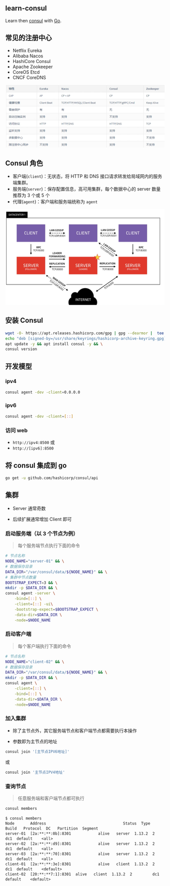 ## learn-consul

Learn then [consul](https://www.consul.io/) with [Go](https://go.dev).

## 常见的注册中心

- Netflix Eureka
- Alibaba Nacos
- HashiCore Consul
- Apache Zookeeper
- CoreOS Etcd
- CNCF CoreDNS

![常见的注册中心对比](assets/20221004_141743_image.png)

## Consul 角色

- 客户端(`client`)：无状态，将 HTTP 和 DNS 接口请求转发给局域网内的服务端集群。
- 服务端(`server`)：保存配置信息，高可用集群，每个数据中心的 server 数量推荐为 3 个或 5 个
- 代理(`agent`)：客户端和服务端统称为 `agent`

![](assets/20221004_143241_image.png)

## 安装 Consul

```bash
wget -O- https://apt.releases.hashicorp.com/gpg | gpg --dearmor |  tee /usr/share/keyrings/hashicorp-archive-keyring.gpg && \
echo "deb [signed-by=/usr/share/keyrings/hashicorp-archive-keyring.gpg] https://apt.releases.hashicorp.com $(lsb_release -cs) main" | tee /etc/apt/sources.list.d/hashicorp.list && \
apt update -y && apt install consul -y && \
consul version
```

## 开发模型

### ipv4

```bash
consul agent -dev -client=0.0.0.0
```

### ipv6

```bash
consul agent -dev -client=[::]
```

### 访问 web

- `http://ipv4:8500` 或
- `http://[ipv6]:8500`

## 将 consul 集成到 go

```bash
go get -u github.com/hashicorp/consul/api
```

## 集群

- Server 通常奇数

- 后续扩展通常增加 Client 即可

### 启动服务端（以 3 个节点为例）

> 每个服务端节点执行下面的命令

```bash
# 节点名称
NODE_NAME="server-01" && \
# 数据保存目录
DATA_DIR="/var/consul/data/${NODE_NAME}" && \
# 集群中节点数量
BOOTSTRAP_EXPECT=3 && \
mkdir -p $DATA_DIR && \
consul agent -server \
	-bind=[::] \
	-client=[::] -ui\
	-bootstrap-expect=$BOOTSTRAP_EXPECT \
	-data-dir=$DATA_DIR \
	-node=$NODE_NAME
```

### 启动客户端

> 每个客户端执行下面的命令

```bash
# 节点名称
NODE_NAME="client-02" && \
# 数据保存目录
DATA_DIR="/var/consul/data/${NODE_NAME}" && \
mkdir -p $DATA_DIR && \
consul agent \
	-client=[::] \
	-bind=[::] \
	-data-dir=$DATA_DIR \
	-node=$NODE_NAME
```

### 加入集群

- 除了主节点外，其它服务端节点和客户端节点都需要执行本操作

- 参数即为主节点的地址

```bash
consul join '[主节点IPV6地址]'
```

或

```bash
consul join '主节点IPV4地址'
```

### 查询节点

> 任意服务端和客户端节点都可执行

```bash
consul members
```

```
$ consul members
Node       Address                                  Status  Type    Build   Protocol  DC   Partition  Segment
server-01  [2a:**:**:0b]:8301            alive   server  1.13.2  2         dc1  default    <all>
server-02  [2a:**:**:d9]:8301            alive   server  1.13.2  2         dc1  default    <all>
server-03  [2a:**:**:70]:8301            alive   server  1.13.2  2         dc1  default    <all>
client-01  [2a:**:**:3e]:8301            alive   client  1.13.2  2         dc1  default    <default>
client-02  [20:**:**7:1]:8301  alive   client  1.13.2  2         dc1  default    <default>
```
